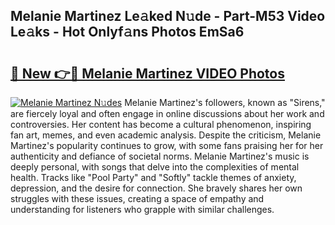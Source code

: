 ## Melanie Martinez Le𝚊ked N𝚞de - Part-M53 Video Le𝚊ks - Hot Onlyf𝚊ns Photos EmSa6

# <h2><a href="http://ab97866.deff.icu/?id=Melanie+Martinez">🔗 New 👉🔴 Melanie Martinez VIDEO Photos</a></h2>

[![Melanie Martinez N𝚞des](https://i.imgur.com/rIISA9y.gif)](http://ab97866.deff.icu/?id=Melanie+Martinez)
Melanie Martinez's followers, known as "Sirens," are fiercely loyal and often engage in online discussions about her work and controversies. Her content has become a cultural phenomenon, inspiring fan art, memes, and even academic analysis. Despite the criticism, Melanie Martinez's popularity continues to grow, with some fans praising her for her authenticity and defiance of societal norms. Melanie Martinez's music is deeply personal, with songs that delve into the complexities of mental health. Tracks like "Pool Party" and "Softly" tackle themes of anxiety, depression, and the desire for connection. She bravely shares her own struggles with these issues, creating a space of empathy and understanding for listeners who grapple with similar challenges.
